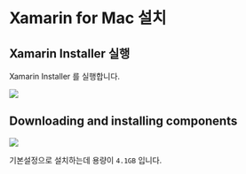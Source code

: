 # Xamarin for Mac 설치

## Xamarin Installer 실행

Xamarin Installer 를 실행합니다.

![](https://lh4.googleusercontent.com/vr00zeiAyz1crepMuYJVP-ERoU5PYVrIcRN8oF0uUvBqQpwwujRg_Pxu86-M9d3JGDHWAahChDKJuPM=w1866-h1678)

## Downloading and installing components

![](https://lh5.googleusercontent.com/guEe0QN5hwddNsjhUzX2DS9RyYtvasLMoHwz1r7R-QaOz5UEZjzTk5a0Qt9-1mI8rYRhQX1mqc6l2Go=w1866-h1632)

기본설정으로 설치하는데 용량이 `4.1GB` 입니다.

